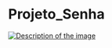# Projeto_Senha
<a href="tanto faz">
    <img src="[https://i.pinimg.com/564x/2e/b6/ab/2eb6abb80d8d3e0771bbce48789d5750.jpg](https://i.pinimg.com/564x/62/90/53/6290538d204e15b7d4faf324a2967fee.jpg)" alt="Description of the image">
</a>
